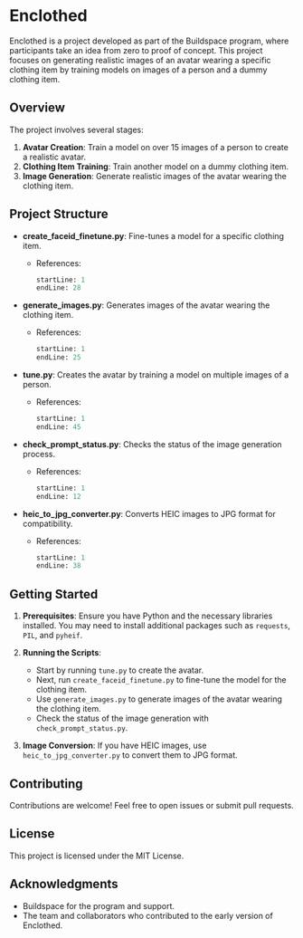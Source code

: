 # Enclothed

Enclothed is a project developed as part of the Buildspace program, where participants take an idea from zero to proof of concept. This project focuses on generating realistic images of an avatar wearing a specific clothing item by training models on images of a person and a dummy clothing item.

## Overview

The project involves several stages:

1. **Avatar Creation**: Train a model on over 15 images of a person to create a realistic avatar.
2. **Clothing Item Training**: Train another model on a dummy clothing item.
3. **Image Generation**: Generate realistic images of the avatar wearing the clothing item.

## Project Structure

- **create_faceid_finetune.py**: Fine-tunes a model for a specific clothing item.
  - References: 
    ```python:create_faceid_finetune.py
    startLine: 1
    endLine: 28
    ```

- **generate_images.py**: Generates images of the avatar wearing the clothing item.
  - References:
    ```python:generate_images.py
    startLine: 1
    endLine: 25
    ```

- **tune.py**: Creates the avatar by training a model on multiple images of a person.
  - References:
    ```python:tune.py
    startLine: 1
    endLine: 45
    ```

- **check_prompt_status.py**: Checks the status of the image generation process.
  - References:
    ```python:check_prompt_status.py
    startLine: 1
    endLine: 12
    ```

- **heic_to_jpg_converter.py**: Converts HEIC images to JPG format for compatibility.
  - References:
    ```python:heic_to_jpg_converter.py
    startLine: 1
    endLine: 38
    ```

## Getting Started

1. **Prerequisites**: Ensure you have Python and the necessary libraries installed. You may need to install additional packages such as `requests`, `PIL`, and `pyheif`.

2. **Running the Scripts**:
   - Start by running `tune.py` to create the avatar.
   - Next, run `create_faceid_finetune.py` to fine-tune the model for the clothing item.
   - Use `generate_images.py` to generate images of the avatar wearing the clothing item.
   - Check the status of the image generation with `check_prompt_status.py`.

3. **Image Conversion**: If you have HEIC images, use `heic_to_jpg_converter.py` to convert them to JPG format.

## Contributing

Contributions are welcome! Feel free to open issues or submit pull requests.

## License

This project is licensed under the MIT License.

## Acknowledgments

- Buildspace for the program and support.
- The team and collaborators who contributed to the early version of Enclothed.
